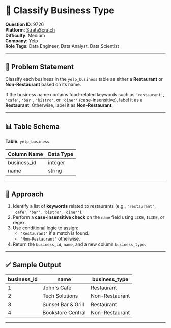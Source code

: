 # 🏪 Classify Business Type

**Question ID**: 9726  
**Platform**: [StrataScratch](https://platform.stratascratch.com/coding/9726-classify-business-type?code_type=6)  
**Difficulty**: Medium  
**Company**: Yelp  
**Role Tags**: Data Engineer, Data Analyst, Data Scientist

---

## 🧾 Problem Statement

Classify each business in the `yelp_business` table as either a **Restaurant** or **Non-Restaurant** based on its name.

If the business name contains food-related keywords such as `'restaurant'`, `'cafe'`, `'bar'`, `'bistro'`, or `'diner'` (case-insensitive), label it as a **Restaurant**. Otherwise, label it as **Non-Restaurant**.

---

## 📊 Table Schema

**Table**: `yelp_business`

| Column Name | Data Type |
|-------------|-----------|
| business_id | integer   |
| name        | string    |

---

## 🧠 Approach

1. Identify a list of **keywords** related to restaurants (e.g., `'restaurant'`, `'cafe'`, `'bar'`, `'bistro'`, `'diner'`).
2. Perform a **case-insensitive check** on the `name` field using `LIKE`, `ILIKE`, or regex.
3. Use conditional logic to assign:
   - `'Restaurant'` if a match is found.
   - `'Non-Restaurant'` otherwise.
4. Return the `business_id`, `name`, and a new column `business_type`.

---

## ✅ Sample Output

| business_id | name                 | business_type   |
|-------------|----------------------|------------------|
| 1           | John's Cafe          | Restaurant       |
| 2           | Tech Solutions       | Non-Restaurant   |
| 3           | Sunset Bar & Grill   | Restaurant       |
| 4           | Bookstore Central    | Non-Restaurant   |

---
